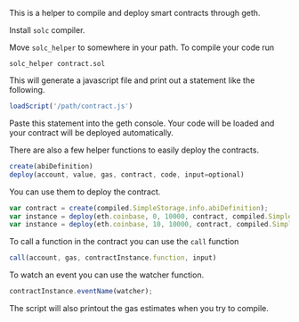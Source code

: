 This is a helper to compile and deploy smart contracts through geth.

Install `solc` compiler.

Move `solc_helper` to somewhere in your path.
To compile your code run

`solc_helper contract.sol`

This will generate a javascript file and print out a statement like the following.

```javascript
loadScript('/path/contract.js')
```

Paste this statement into the geth console. Your code will be loaded and your contract will be deployed automatically.

There are also a few helper functions to easily deploy the contracts.

```javascript
create(abiDefinition)
deploy(account, value, gas, contract, code, input=optional)
```

You can use them to deploy the contract.

```javascript
var contract = create(compiled.SimpleStorage.info.abiDefinition);
var instance = deploy(eth.coinbase, 0, 10000, contract, compiled.SimpleStorage.code,10);
var instance = deploy(eth.coinbase, 10, 10000, contract, compiled.SimpleStorage.code); // if there are no constructor parameters.
```

To call a function in the contract you can use the `call` function

```javascript
call(account, gas, contractInstance.function, input)
```

To watch an event you can use the watcher function.

```javascript
contractInstance.eventName(watcher);
```

The script will also printout the gas estimates when you try to compile.

